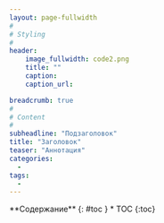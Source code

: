 ```yaml
---
layout: page-fullwidth
#
# Styling
#
header:
    image_fullwidth: code2.png
    title: ""
    caption: 
    caption_url: 

breadcrumb: true
#
# Content
#
subheadline: "Подзаголовок"
title: "Заголовок"
teaser: "Аннотация"
categories: 
  - 
tags:
  - 
---
```


<div class="row">
<div class="medium-4 medium-push-8 columns" markdown="1">
<div class="panel radius" markdown="1">
**Содержание**
{: #toc }
*  TOC
{:toc}
</div>
</div><!-- /.medium-4.columns -->

<div class="medium-8 medium-pull-4 columns" markdown="1">




 [1]: #
 [2]: #
 [3]: #
 [4]: #
 [5]: #
 [6]: #
 [7]: #
 [8]: #
 [9]: #
 [10]: #


</div><!-- /.medium-8.columns -->
</div><!-- /.row -->
